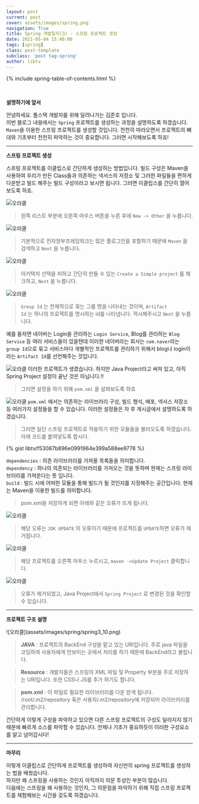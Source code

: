 ```yaml
---
layout: post
current: post
cover: assets/images/spring.png
navigation: True
title: Spring 개발일지(3) - 스프링 프로젝트 생성
date: 2021-05-04 15:40:00
tags: [spring]
class: post-template
subclass: 'post tag-spring'
author: libtv
---
```


<!--
   < 준호가 이용할 태그 정리>
   <code class="highlighter-rouge"> </code>                    : 어떠한 문장이나 단어를 하이라이트 할 때 사용합니다.
   <a target="_blank"> </a>                                    : a 태그를 이용하여 문서를 이동하는데 사용합니다.
   <p><strong  class="subtitle_fontAwesome"> </strong></p>     : 주제를 기록할 때 사용합니다.
   >                                                           : 설명할 때 사용합니다.
   >  ** **                                                    : 코드를 적어야 하는 경우 사용합니다.
   {% gist libtv/b04c361f69890ed6927fbfaddabaf612 %}           : gist 코드입니다.
   ![name](assets/images/spring/spring1_1.png)                 : image를 삽입하는 코드입니다.
 -->

{% include spring-table-of-contents.html %} 

<br>
<p><strong  class="subtitle_fontAwesome">설명하기에 앞서</strong></p>
안녕하세요. 풀스택 개발자를 위해 달려나가는 <a target="_blank">김준호</a> 입니다.
<br>이번 블로그 내용에서는 
<code class="highlighter-rouge">Spring</code> 프로젝트를 생성하는 과정을 설명하도록 하겠습니다. <br>
<code class="highlighter-rouge">Maven</code>을 이용한 스프링 프로젝트를 생성할 것입니다. 천천히 따라오면서 프로젝트의 뼈대와 기초부터 천천히 파악하는 것이 중요합니다. 그러면 시작해보도록 하죠!
<hr>

<p><strong  class="subtitle_fontAwesome">스프링 프로젝트 생성</strong></p>

스프링 프로젝트를 이클립스로 간단하게 생성하는 방법입니다. 빌드 구성은 Maven을 사용하여 우리가 만든 Class들과 의존하는 넥서스의 저장소 및 그러한 파일들을 편하게 다운받고 빌드 해주는 빌드 구성이라고 보시면 됩니다. 그러면 이클립스를 간단히 열어보도록 하죠.

![오라클](assets/images/spring/spring3_1.png)
> 왼쪽 리스트 부분에 오른쪽 마우스 버튼을 누른 후에 <code class="highlighter-rouge">New -> Other</code> 을 누릅니다.

![오라클](assets/images/spring/spring3_2.png)
> 기본적으로 전자정부프레임워크는 많은 플로그인을 포함하기 때문에 <code class="highlighter-rouge">Maven</code> 을 검색하고 <code class="highlighter-rouge">Next</code> 을 누릅니다.

![오라클](assets/images/spring/spring3_3.png)
> 아키텍처 선택을 피하고 간단히 만들 수 있는 <code class="highlighter-rouge">Create a Simple project</code> 를 체크하고, <code class="highlighter-rouge">Next</code> 을 누릅니다.

![오라클](assets/images/spring/spring3_4.png)
> <code class="highlighter-rouge">Group Id</code> 는 전체적으로 묶는 그룹 명을 나타내는 것이며, <code class="highlighter-rouge">Artifact Id</code> 는 하나의 프로젝트를 명시하는 id를 나타냅니다. 적시해주시고 <code class="highlighter-rouge">Next</code> 을 누릅니다.

예를 들자면 네이버는 Login을 관리하는 <code class="highlighter-rouge">Login Service</code>, Blog를 관리하는 <code class="highlighter-rouge">Blog Service</code> 등 여러 서비스들이 있을텐데 이러한 네이버라는 회사는 <code class="highlighter-rouge">com.naver</code>라는 <code class="highlighter-rouge">group Id</code>으로 묶고 서비스마다 개별적인 프로젝트를 관리하기 위해서 blog나 login이라는 <code class="highlighter-rouge">Artifact Id</code>를 선언해주는 것입니다.

![오라클](assets/images/spring/spring3_5.png)
이러한 프로젝트가 생겼습니다. 하지만 Java Project라고 써져 있고, 아직 Spring Project 설정이 끝난 것은 아닙니다.!! <br>
>그러면 설정을 하기 위해 <code class="highlighter-rouge">pom.xml</code> 을 살펴보도록 하죠

![오라클](assets/images/spring/spring3_6.png)
<code class="highlighter-rouge">pom.xml</code> 에서는 의존하는 라이브러리 구성, 빌드 형식, 배포, 넥서스 저장소 등 여러가지 설정들을 할 수 있습니다. 이러한 설정들은 차 후 게시글에서 설명하도록 하겠습니다.<br>
> 그러면 일단 스프링 프로젝트로 적용하기 위한 모듈들을 불러오도록 하겠습니다. 아래 코드를 붙여넣도록 합시다.

{% gist libtv/f53087b896e0991964e399a588ee9778 %} 

<code class="highlighter-rouge">dependencies</code> : 의존 라이브러리를 가져올 목록들을 의미합니다.<br>
<code class="highlighter-rouge">dependency</code> : 하나의 의존되는 라이브러리를 가져오는 것을 뜻하며 현재는 스프링 라이브러리를 가져온다는 뜻 입니다.<br>
<code class="highlighter-rouge">build</code> : 빌드 시에 어떠한 모듈을 통해 빌드가 될 것인지를 지정해주는 공간입니다. 현재는 Maven을 이용한 빌드를 의미합니다.<br>
> pom.xml을 저장하게 되면 아래와 같은 오류가 뜨게 됩니다.

![오라클](assets/images/spring/spring3_7.png)
> 해당 오류는 <code class="highlighter-rouge">JDK UPDATE</code> 의 오류이기 때문에 프로젝트를 <code class="highlighter-rouge">UPDATE</code>하면 오류가 제거됩니다.

![오라클](assets/images/spring/spring3_8.png)
> 해당 프로젝트를 오른쪽 마우스 누르시고, <code class="highlighter-rouge">maven ->Update Project</code> 클릭합니다.

![오라클](assets/images/spring/spring3_9.png)
> 오류가 제거되었고, Java Project에서 <code class="highlighter-rouge">Spring Project</code> 로 변경된 것을 확인할 수 있습니다.

<hr> 
<p><strong  class="subtitle_fontAwesome">프로젝트 구조 설명</strong></p>
![오라클](assets/images/spring/spring3_10.png)

> **JAVA** : 프로젝트의 BackEnd 구성을 맡고 있는 URI입니다. 주로 java 파일을 코딩하여 사용자에게 안보이는 곳에서 처리를 하기 때문에 BackEnd라고 불립니다.<br>

> **Resource** : 개발자들은 스프링의 XML 파일 및 Property 부분을 주로 저장하는 URI입니다. 또한 CSS나 JS를 추가 하기도 합니다.<br>

> **pom.xml** : 이 파일로 필요한 라이브러리를 다운 받게 됩니다. /root/.m2/repository 혹은 사용자/.m2/repository에 저장되어 라이브러리를 관리합니다.

간단하게 이렇게 구성을 파악하고 있으면 다른 스프링 프로젝트의 구성도 달라지지 않기 때문에 빠르게 소스를 파악할 수 있습니다. 언제나 기초가 중요하듯이 이러한 구성요소를 알고 넘어갑시다!
<br>

<hr> 
<p><strong  class="subtitle_fontAwesome">마무리</strong></p>
이렇게 이클립스로 간단하게 프로젝트를 생성하여 자신만의 spring 프로젝트를 생성하는 법을 배웠습니다.<br>
하지만 왜 스프링을 사용하는 것인지 아직까지 의문 투성인 부분이 많습니다.<br>
다음에는 스프링을 왜 사용하는 것인지, 그 의문점을 파악하기 위해 직접 스프링 프로젝트를 체험해보는 시간을 갖도록 하겠습니다. 


<!-- 
<code class="highlighter-rouge">GitHub Page</code>
<code class="highlighter-rouge">rouge</code>
-->
<!--
<p>자 이제 <code class="highlighter-rouge">C:/blogmaker/assets/css/syntax.css</code> 파일이 생성되었습니다.</p>

이 글은 python basic 입니다.!!
~~~javascript
function syntaxHighlight(code) {
   var foo = 'Hello World';
   var bar = 100;
}
~~~

{% gist libtv/b04c361f69890ed6927fbfaddabaf612 %} 
-->
